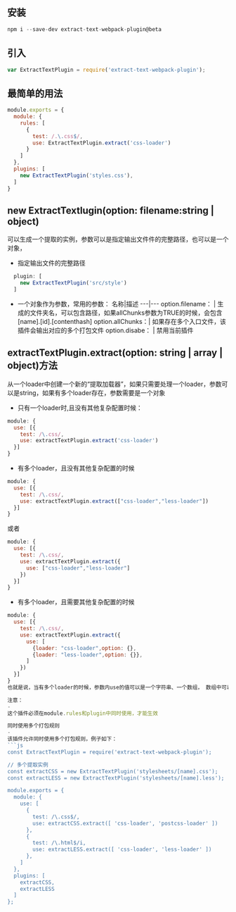 安装
-
```js
npm i --save-dev extract-text-webpack-plugin@beta
```

引入
-
```js
var ExtractTextPlugin = require('extract-text-webpack-plugin');
```
最简单的用法
-
```js
module.exports = {
  module: {
    rules: [
      {
        test: /.\.css$/,
        use: ExtractTextPlugin.extract('css-loader')
      }
    ]
  },
  plugins: [
    new ExtractTextPlugin('styles.css'),
  ]
}
```
new ExtractTextlugin(option: filename:string | object)
-
可以生成一个提取的实例，参数可以是指定输出文件件的完整路径，也可以是一个对象，
- 指定输出文件的完整路径
```js
  plugin: [
    new ExtractTextPlugin('src/style')
  ]
```
- 一个对象作为参数，常用的参数：
名称|描述
---|---
option.filename： | 生成的文件夹名，可以包含路径，如果allChunks参数为TRUE的时候，会包含[name].[id].[contenthash]
option.allChunks：| 如果存在多个入口文件，该插件会输出对应的多个打包文件
option.disabe：   | 禁用当前插件

extractTextPlugin.extract(option: string | array | object)方法
-
从一个loader中创建一个新的“提取加载器”，如果只需要处理一个loader，参数可以是string，如果有多个loader存在，参数需要是一个对象

- 只有一个loader时,且没有其他复杂配置时候：
```js
module: {
  use: [{
    test: /\.css/,
    use: extractTextPlugin.extract('css-loader')
  }]
}
```
- 有多个loader，且没有其他复杂配置的时候
```js
module: {
  use: [{
    test: /\.css/,
    use: extractTextPlugin.extract(["css-loader","less-loader"])
  }]
}
```
或者
```js
module: {
  use: [{
    test: /\.css/,
    use: extractTextPlugin.extract({
      use: ["css-loader","less-loader"]
    })
  }]
}
```
- 有多个loader，且需要其他复杂配置的时候
```js
module: {
  use: [{
    test: /\.css/,
    use: extractTextPlugin.extract({
      use: [
        {loader: "css-loader",option: {},
        {loader: "less-loader",option: {}},
      ]
    })
  }]
}
也就是说，当有多个loader的时候，参数内use的值可以是一个字符串、一个数组， 数组中可以是单独的字符串，也可以是一些对象

注意：
-
这个插件必须在module.rules和plugin中同时使用，才能生效

同时使用多个打包规则
-
该插件允许同时使用多个打包规则，例子如下：
```js
const ExtractTextPlugin = require('extract-text-webpack-plugin');

// 多个提取实例
const extractCSS = new ExtractTextPlugin('stylesheets/[name].css');
const extractLESS = new ExtractTextPlugin('stylesheets/[name].less');

module.exports = {
  module: {
    use: [
      {
        test: /\.css$/,
        use: extractCSS.extract([ 'css-loader', 'postcss-loader' ])
      },
      {
        test: /\.html$/i,
        use: extractLESS.extract([ 'css-loader', 'less-loader' ])
      },
    ]
  },
  plugins: [
    extractCSS,
    extractLESS
  ]
};
```









